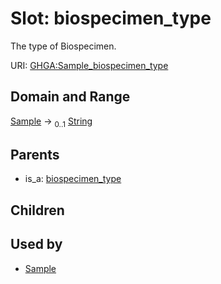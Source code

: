 
# Slot: biospecimen_type


The type of Biospecimen.

URI: [GHGA:Sample_biospecimen_type](https://w3id.org/GHGA/Sample_biospecimen_type)


## Domain and Range

[Sample](Sample.md) &#8594;  <sub>0..1</sub> [String](types/String.md)

## Parents

 *  is_a: [biospecimen_type](biospecimen_type.md)

## Children


## Used by

 * [Sample](Sample.md)
